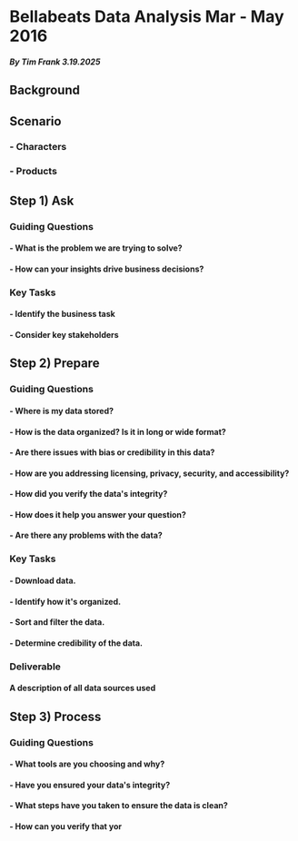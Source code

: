 # Bellabeats Data Analysis Mar - May 2016

##### By Tim Frank 3.19.2025  

## Background

## Scenario
### - Characters
### - Products

## Step 1) Ask
### Guiding Questions
#### - What is the problem we are trying to solve?

#### - How can your insights drive business decisions?

### Key Tasks
#### - Identify the business task

#### - Consider key stakeholders

## Step 2) Prepare
### Guiding Questions
#### - Where is my data stored?
#### - How is the data organized? Is it in long or wide format?
#### - Are there issues with bias or credibility in this data? 
#### - How are you addressing licensing, privacy, security, and accessibility?
#### - How did you verify the data's integrity?
#### - How does it help you answer your question?
#### - Are there any problems with the data?

### Key Tasks
#### - Download data.
#### - Identify how it's organized.
#### - Sort and filter the data.
#### - Determine credibility of the data.

### Deliverable 
#### A description of all data sources used

## Step 3) Process
### Guiding Questions
#### - What tools are you choosing and why?
#### - Have you ensured your data's integrity?
#### - What steps have you taken to ensure the data is clean?
#### - How can you verify that yor




